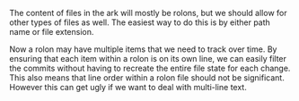 The content of files in the ark will mostly be rolons, 
but we should allow for other types of files as well.
The easiest way to do this is by either path name or file extension.

Now a rolon may have multiple items that we need to track over time.
By ensuring that each item within a rolon is on its own line,
we can easily filter the commits without having to recreate the entire 
file state for each change.
This also means that line order within a rolon file should not be significant.
However this can get ugly if we want to deal with multi-line text. 
